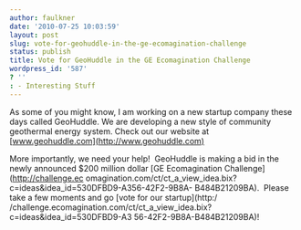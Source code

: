 ```yaml
---
author: faulkner
date: '2010-07-25 10:03:59'
layout: post
slug: vote-for-geohuddle-in-the-ge-ecomagination-challenge
status: publish
title: Vote for GeoHuddle in the GE Ecomagination Challenge
wordpress_id: '587'
? ''
: - Interesting Stuff
---
```


As some of you might know, I am working on a new startup company these days
called GeoHuddle. We are developing a new style of community geothermal energy
system. Check out our website at [www.geohuddle.com](http://www.geohuddle.com)

More importantly, we need your help!  GeoHuddle is making a bid in the newly
announced $200 million dollar [GE Ecomagination Challenge](http://challenge.ec
omagination.com/ct/ct_a_view_idea.bix?c=ideas&idea_id=530DFBD9-A356-42F2-9B8A-
B484B21209BA).  Please take a few moments and go [vote for our startup](http:/
/challenge.ecomagination.com/ct/ct_a_view_idea.bix?c=ideas&idea_id=530DFBD9-A3
56-42F2-9B8A-B484B21209BA)!

